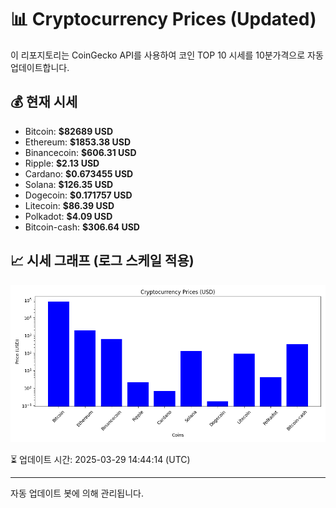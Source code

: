 
# 📊 Cryptocurrency Prices (Updated)

이 리포지토리는 CoinGecko API를 사용하여 코인 TOP 10 시세를 10분가격으로 자동 업데이트합니다.

## 💰 현재 시세
- Bitcoin: **$82689 USD**
- Ethereum: **$1853.38 USD**
- Binancecoin: **$606.31 USD**
- Ripple: **$2.13 USD**
- Cardano: **$0.673455 USD**
- Solana: **$126.35 USD**
- Dogecoin: **$0.171757 USD**
- Litecoin: **$86.39 USD**
- Polkadot: **$4.09 USD**
- Bitcoin-cash: **$306.64 USD**

## 📈 시세 그래프 (로그 스케일 적용)
![Crypto Prices](crypto_prices.png)

⏳ 업데이트 시간: 2025-03-29 14:44:14 (UTC)

---
자동 업데이트 봇에 의해 관리됩니다.
